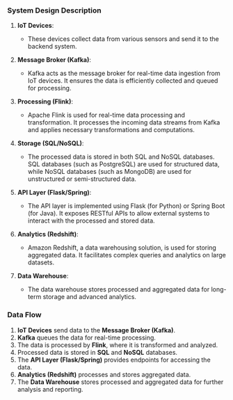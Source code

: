 ### System Design Description 

1. **IoT Devices**:
   - These devices collect data from various sensors and send it to the backend system.

2. **Message Broker (Kafka)**:
   - Kafka acts as the message broker for real-time data ingestion from IoT devices. It ensures the data is efficiently collected and queued for processing.

3. **Processing (Flink)**:
   - Apache Flink is used for real-time data processing and transformation. It processes the incoming data streams from Kafka and applies necessary transformations and computations.

4. **Storage (SQL/NoSQL)**:
   - The processed data is stored in both SQL and NoSQL databases. SQL databases (such as PostgreSQL) are used for structured data, while NoSQL databases (such as MongoDB) are used for unstructured or semi-structured data.

5. **API Layer (Flask/Spring)**:
   - The API layer is implemented using Flask (for Python) or Spring Boot (for Java). It exposes RESTful APIs to allow external systems to interact with the processed and stored data.

6. **Analytics (Redshift)**:
   - Amazon Redshift, a data warehousing solution, is used for storing aggregated data. It facilitates complex queries and analytics on large datasets.

7. **Data Warehouse**:
   - The data warehouse stores processed and aggregated data for long-term storage and advanced analytics.

### Data Flow

1. **IoT Devices** send data to the **Message Broker (Kafka)**.
2. **Kafka** queues the data for real-time processing.
3. The data is processed by **Flink**, where it is transformed and analyzed.
4. Processed data is stored in **SQL** and **NoSQL** databases.
5. The **API Layer (Flask/Spring)** provides endpoints for accessing the data.
6. **Analytics (Redshift)** processes and stores aggregated data.
7. The **Data Warehouse** stores processed and aggregated data for further analysis and reporting.